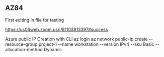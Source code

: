 ## AZ84

First editing in file for testing


https://us06web.zoom.us/j/81103813397#success

Azure public IP Creation with CLI
az login
az network public-ip create --resource-group project-1 --name workstation --version IPv4 --sku Basic --allocation-method Dynamic
